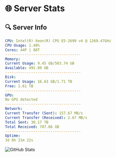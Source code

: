# 🌐 Server Stats
## 🔍 Server Info
```yaml
CPU: Intel(R) Xeon(R) CPU E5-2699 v4 @ 1269.47GHz
CPU Usage: 1.40%
Cores: 44P | 88T
-----------------------------------
Memory:
Current Usage: 9.45 GB/503.74 GB
Available: 491.09 GB
-----------------------------------
Disk:
Current Usage: 16.63 GB/1.71 TB
Free: 1.61 TB
-----------------------------------
GPU:
No GPU detected
-----------------------------------
Network:
Current Transfer (Sent): 157.67 MB/s
Current Transfer (Received): 2.67 MB/s
Total Sent: 30.17 TB
Total Received: 707.66 GB
-----------------------------------
Uptime:
3d 8h 21m 22s
```
![GitHub Stats](https://img.shields.io/badge/Updated-2025-02-11_07:04:40-blue)